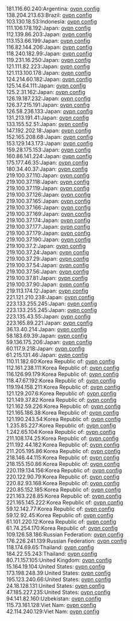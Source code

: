 181.116.60.240:Argentina: [ovpn config](vpn/181_116_60_240.ovpn)  
138.204.213.63:Brazil: [ovpn config](vpn/138_204_213_63.ovpn)  
103.130.18.53:Indonesia: [ovpn config](vpn/103_130_18_53.ovpn)  
111.106.178.192:Japan: [ovpn config](vpn/111_106_178_192.ovpn)  
112.139.86.203:Japan: [ovpn config](vpn/112_139_86_203.ovpn)  
113.153.66.199:Japan: [ovpn config](vpn/113_153_66_199.ovpn)  
116.82.144.206:Japan: [ovpn config](vpn/116_82_144_206.ovpn)  
118.240.182.99:Japan: [ovpn config](vpn/118_240_182_99.ovpn)  
119.231.16.250:Japan: [ovpn config](vpn/119_231_16_250.ovpn)  
121.111.82.223:Japan: [ovpn config](vpn/121_111_82_223.ovpn)  
121.113.100.178:Japan: [ovpn config](vpn/121_113_100_178.ovpn)  
124.214.60.182:Japan: [ovpn config](vpn/124_214_60_182.ovpn)  
125.14.64.111:Japan: [ovpn config](vpn/125_14_64_111.ovpn)  
125.2.31.162:Japan: [ovpn config](vpn/125_2_31_162.ovpn)  
126.19.187.232:Japan: [ovpn config](vpn/126_19_187_232.ovpn)  
126.37.215.191:Japan: [ovpn config](vpn/126_37_215_191.ovpn)  
126.58.236.133:Japan: [ovpn config](vpn/126_58_236_133.ovpn)  
131.213.191.41:Japan: [ovpn config](vpn/131_213_191_41.ovpn)  
133.155.52.51:Japan: [ovpn config](vpn/133_155_52_51.ovpn)  
147.192.202.18:Japan: [ovpn config](vpn/147_192_202_18.ovpn)  
152.165.208.68:Japan: [ovpn config](vpn/152_165_208_68.ovpn)  
153.129.143.173:Japan: [ovpn config](vpn/153_129_143_173.ovpn)  
159.28.175.153:Japan: [ovpn config](vpn/159_28_175_153.ovpn)  
160.86.141.224:Japan: [ovpn config](vpn/160_86_141_224.ovpn)  
175.177.46.35:Japan: [ovpn config](vpn/175_177_46_35.ovpn)  
180.34.40.37:Japan: [ovpn config](vpn/180_34_40_37.ovpn)  
219.100.37.110:Japan: [ovpn config](vpn/219_100_37_110.ovpn)  
219.100.37.118:Japan: [ovpn config](vpn/219_100_37_118.ovpn)  
219.100.37.119:Japan: [ovpn config](vpn/219_100_37_119.ovpn)  
219.100.37.126:Japan: [ovpn config](vpn/219_100_37_126.ovpn)  
219.100.37.165:Japan: [ovpn config](vpn/219_100_37_165.ovpn)  
219.100.37.166:Japan: [ovpn config](vpn/219_100_37_166.ovpn)  
219.100.37.169:Japan: [ovpn config](vpn/219_100_37_169.ovpn)  
219.100.37.174:Japan: [ovpn config](vpn/219_100_37_174.ovpn)  
219.100.37.177:Japan: [ovpn config](vpn/219_100_37_177.ovpn)  
219.100.37.179:Japan: [ovpn config](vpn/219_100_37_179.ovpn)  
219.100.37.190:Japan: [ovpn config](vpn/219_100_37_190.ovpn)  
219.100.37.2:Japan: [ovpn config](vpn/219_100_37_2.ovpn)  
219.100.37.24:Japan: [ovpn config](vpn/219_100_37_24.ovpn)  
219.100.37.29:Japan: [ovpn config](vpn/219_100_37_29.ovpn)  
219.100.37.54:Japan: [ovpn config](vpn/219_100_37_54.ovpn)  
219.100.37.56:Japan: [ovpn config](vpn/219_100_37_56.ovpn)  
219.100.37.81:Japan: [ovpn config](vpn/219_100_37_81.ovpn)  
219.100.37.90:Japan: [ovpn config](vpn/219_100_37_90.ovpn)  
219.113.174.12:Japan: [ovpn config](vpn/219_113_174_12.ovpn)  
221.121.210.238:Japan: [ovpn config](vpn/221_121_210_238.ovpn)  
223.133.255.245:Japan: [ovpn config](vpn/223_133_255_245.ovpn)  
223.133.255.245:Japan: [ovpn config](vpn/223_133_255_245.ovpn)  
223.135.43.55:Japan: [ovpn config](vpn/223_135_43_55.ovpn)  
223.165.89.221:Japan: [ovpn config](vpn/223_165_89_221.ovpn)  
36.13.40.214:Japan: [ovpn config](vpn/36_13_40_214.ovpn)  
58.183.69.39:Japan: [ovpn config](vpn/58_183_69_39.ovpn)  
59.136.175.206:Japan: [ovpn config](vpn/59_136_175_206.ovpn)  
60.117.9.218:Japan: [ovpn config](vpn/60_117_9_218.ovpn)  
61.215.131.46:Japan: [ovpn config](vpn/61_215_131_46.ovpn)  
110.11.182.60:Korea Republic of: [ovpn config](vpn/110_11_182_60.ovpn)  
112.161.238.111:Korea Republic of: [ovpn config](vpn/112_161_238_111.ovpn)  
116.126.99.179:Korea Republic of: [ovpn config](vpn/116_126_99_179.ovpn)  
118.47.67.192:Korea Republic of: [ovpn config](vpn/118_47_67_192.ovpn)  
119.194.158.211:Korea Republic of: [ovpn config](vpn/119_194_158_211.ovpn)  
121.129.207.6:Korea Republic of: [ovpn config](vpn/121_129_207_6.ovpn)  
121.149.37.82:Korea Republic of: [ovpn config](vpn/121_149_37_82.ovpn)  
121.162.59.226:Korea Republic of: [ovpn config](vpn/121_162_59_226.ovpn)  
121.165.186.38:Korea Republic of: [ovpn config](vpn/121_165_186_38.ovpn)  
121.190.243.54:Korea Republic of: [ovpn config](vpn/121_190_243_54.ovpn)  
1.235.85.227:Korea Republic of: [ovpn config](vpn/1_235_85_227.ovpn)  
1.242.65.104:Korea Republic of: [ovpn config](vpn/1_242_65_104.ovpn)  
211.108.174.25:Korea Republic of: [ovpn config](vpn/211_108_174_25.ovpn)  
211.192.44.182:Korea Republic of: [ovpn config](vpn/211_192_44_182.ovpn)  
211.205.195.86:Korea Republic of: [ovpn config](vpn/211_205_195_86.ovpn)  
218.146.44.115:Korea Republic of: [ovpn config](vpn/218_146_44_115.ovpn)  
218.155.150.86:Korea Republic of: [ovpn config](vpn/218_155_150_86.ovpn)  
220.119.134.156:Korea Republic of: [ovpn config](vpn/220_119_134_156.ovpn)  
220.122.90.79:Korea Republic of: [ovpn config](vpn/220_122_90_79.ovpn)  
220.82.93.168:Korea Republic of: [ovpn config](vpn/220_82_93_168.ovpn)  
220.85.152.185:Korea Republic of: [ovpn config](vpn/220_85_152_185.ovpn)  
221.163.228.85:Korea Republic of: [ovpn config](vpn/221_163_228_85.ovpn)  
221.165.145.222:Korea Republic of: [ovpn config](vpn/221_165_145_222.ovpn)  
59.12.142.77:Korea Republic of: [ovpn config](vpn/59_12_142_77.ovpn)  
59.12.92.45:Korea Republic of: [ovpn config](vpn/59_12_92_45.ovpn)  
61.101.220.12:Korea Republic of: [ovpn config](vpn/61_101_220_12.ovpn)  
61.74.254.170:Korea Republic of: [ovpn config](vpn/61_74_254_170.ovpn)  
109.126.58.186:Russian Federation: [ovpn config](vpn/109_126_58_186.ovpn)  
176.226.241.139:Russian Federation: [ovpn config](vpn/176_226_241_139.ovpn)  
118.174.69.65:Thailand: [ovpn config](vpn/118_174_69_65.ovpn)  
184.22.55.243:Thailand: [ovpn config](vpn/184_22_55_243.ovpn)  
80.71.157.105:United Kingdom: [ovpn config](vpn/80_71_157_105.ovpn)  
15.164.19.104:United States: [ovpn config](vpn/15_164_19_104.ovpn)  
173.198.248.39:United States: [ovpn config](vpn/173_198_248_39.ovpn)  
195.123.240.66:United States: [ovpn config](vpn/195_123_240_66.ovpn)  
24.18.128.131:United States: [ovpn config](vpn/24_18_128_131.ovpn)  
47.185.227.235:United States: [ovpn config](vpn/47_185_227_235.ovpn)  
94.141.82.160:Uzbekistan: [ovpn config](vpn/94_141_82_160.ovpn)  
115.73.161.128:Viet Nam: [ovpn config](vpn/115_73_161_128.ovpn)  
42.114.240.129:Viet Nam: [ovpn config](vpn/42_114_240_129.ovpn)  
